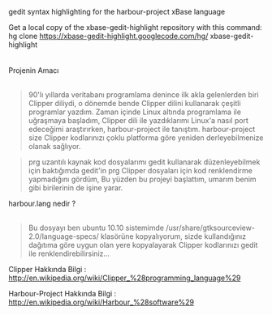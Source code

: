 gedit syntax highlighting for the harbour-project xBase language


Get a local copy of the xbase-gedit-highlight repository with this command: <br>
hg clone <a href='https://xbase-gedit-highlight.googlecode.com/hg/'>https://xbase-gedit-highlight.googlecode.com/hg/</a> xbase-gedit-highlight<br>
<br>
<br>
Projenin Amacı<br>
<br>
<blockquote>90'lı yıllarda veritabanı programlama denince ilk akla gelenlerden biri Clipper diliydi, o dönemde bende Clipper dilini kullanarak çeşitli programlar yazdım. Zaman içinde Linux altında programlama ile uğraşmaya başladım, Clipper dili ile yazdıklarımı Linux'a nasıl port edeceğimi araştırırken, harbour-project ile tanıştım. harbour-project size Clipper kodlarınızı çoklu platforma göre yeniden derleyebilmenize olanak sağlıyor.</blockquote>

<blockquote>prg uzantılı kaynak kod dosyalarımı gedit kullanarak düzenleyebilmek için baktığımda gedit'in prg Clipper dosyaları için kod renklendirme yapmadığını gördüm, Bu yüzden bu projeyi başlattım, umarım benim gibi birilerinin de işine yarar.</blockquote>

harbour.lang nedir ?<br>
<br>
<blockquote>Bu dosyayı ben ubuntu 10.10 sistemimde /usr/share/gtksourceview-2.0/language-specs/ klasörüne kopyalıyorum, sizde kullandığınız dağıtıma göre uygun olan yere kopyalayarak Clipper kodlarınızı gedit ile renklendirebilirsiniz...</blockquote>

Clipper Hakkında Bilgi : <a href='http://en.wikipedia.org/wiki/Clipper_%28programming_language%29'>http://en.wikipedia.org/wiki/Clipper_%28programming_language%29</a>

Harbour-Project Hakkında Bilgi : <a href='http://en.wikipedia.org/wiki/Harbour_%28software%29'>http://en.wikipedia.org/wiki/Harbour_%28software%29</a>
